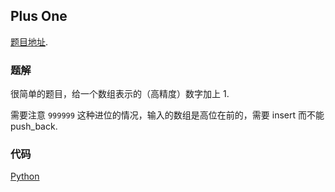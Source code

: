 ## Plus One

[题目地址](https://oj.leetcode.com/problems/plus-one/).

### 题解

很简单的题目，给一个数组表示的（高精度）数字加上 1.

需要注意 `999999` 这种进位的情况，输入的数组是高位在前的，需要 insert 而不能 push_back.

### 代码

[Python](./sol.py)
